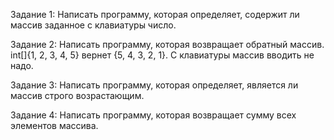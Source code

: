 Задание 1: Написать программу, которая определяет, содержит ли массив заданное с клавиатуры число.

Задание 2: Написать программу, которая возвращает обратный массив. int[]{1, 2, 3, 4, 5} вернет {5, 4, 3, 2, 1}. С клавиатуры массив вводить не надо.

Задание 3: Написать программу, которая определяет, является ли массив строго возрастающим.

Задание 4: Написать программу, которая возвращает сумму всех элементов массива.




 






